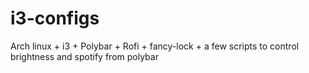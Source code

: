 # i3-configs

Arch linux + i3 + Polybar + Rofi + fancy-lock + a few scripts to control brightness and spotify from polybar
